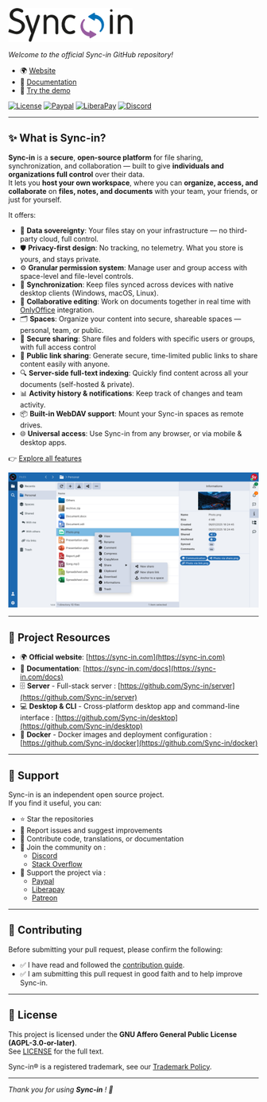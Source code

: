 <a href="https://sync-in.com" target="_blank" rel="noopener">
<picture>
  <source srcset="https://raw.githubusercontent.com/Sync-in/assets/main/logo-dark.svg" media="(prefers-color-scheme: dark)" />
  <img src="https://raw.githubusercontent.com/Sync-in/assets/main/logo.svg" alt="Sync-in" width="250" height="auto" />
</picture>
</a>

_Welcome to the official Sync-in GitHub repository!_

- 🌍 [Website](https://sync-in.com)
- 📄 [Documentation](https://sync-in.com/docs)
- 🧪 [Try the demo](https://sync-in.com/docs/demo)

<a href="#-license"><img src="https://img.shields.io/badge/Licence-AGPL%20v3.0-green.svg" alt="License"/></a>
<a href="https://www.paypal.com/donate/?business=HU3F3CMDDH7YJ&no_recurring=0&item_name=I+rely+on+your+donations+to+grow+the+Sync-in+open+source+project.+Thank+you+for+your+support+%E2%80%94+it+truly+makes+a+difference%21&currency_code=EUR" target="_blank"><img src="https://img.shields.io/badge/Donate-PayPal-blue.svg" alt="Paypal"/></a>
<a href="https://liberapay.com/sync-in/donate" target="_blank"><img src="https://img.shields.io/badge/Donate-LiberaPay-yellow.svg" alt="LiberaPay"/></a>
<a href="https://discord.gg/qhJyzwaymT" target="_blank"><img src="https://img.shields.io/badge/Discord-Online-brightgreen.svg" alt="Discord"/></a>

---

## ✨ What is Sync-in?

**Sync-in** is a **secure**, **open-source platform** for file sharing, synchronization, and collaboration — built to
give **individuals and organizations full control** over their data.  
It lets you **host your own workspace**, where you can **organize, access, and collaborate** on **files, notes, and
documents** with your team, your friends, or just for yourself.

It offers:

- 🔐 **Data sovereignty**: Your files stay on your infrastructure — no third-party cloud, full control.
- 🛡️ **Privacy-first design**: No tracking, no telemetry. What you store is yours, and stays private.
- ⚙️ **Granular permission system**: Manage user and group access with space-level and file-level controls.
- 🔄 **Synchronization**: Keep files synced across devices with native desktop clients (Windows, macOS, Linux).
- 📄 **Collaborative editing**: Work on documents together in real time with [OnlyOffice](https://www.onlyoffice.com) integration.
- 🗂️ **Spaces**: Organize your content into secure, shareable spaces — personal, team, or public.
- 👥 **Secure sharing**: Share files and folders with specific users or groups, with full access control
- 🔗 **Public link sharing**: Generate secure, time-limited public links to share content easily with anyone.
- 🔍 **Server-side full-text indexing**: Quickly find content across all your documents (self-hosted & private).
- 📊 **Activity history & notifications**: Keep track of changes and team activity.
- 📦 **Built-in WebDAV support**: Mount your Sync-in spaces as remote drives.
- 🌐 **Universal access**: Use Sync-in from any browser, or via mobile & desktop apps.

👉 [Explore all features](https://sync-in.com)

<picture>
  <source srcset="https://raw.githubusercontent.com/Sync-in/assets/main/server-dark.png" media="(prefers-color-scheme: dark)" />
  <img src="https://raw.githubusercontent.com/Sync-in/assets/main/server.png" alt="Sync-in" style="max-height: 500px"/>
</picture>

---

## 🧩 Project Resources

- 🌍 **Official website**: [https://sync-in.com](https://sync-in.com)
- 📖 **Documentation**: [https://sync-in.com/docs](https://sync-in.com/docs)
- 🗄️ **Server** - Full-stack server : [https://github.com/Sync-in/server](https://github.com/Sync-in/server)
- 💻 **Desktop & CLI** - Cross-platform desktop app and command-line interface : [https://github.com/Sync-in/desktop](https://github.com/Sync-in/desktop)
- 🐳 **Docker** - Docker images and deployment configuration : [https://github.com/Sync-in/docker](https://github.com/Sync-in/docker)

---

## 💛 Support

Sync-in is an independent open source project.  
If you find it useful, you can:

- ⭐ Star the repositories
- 🐛 Report issues and suggest improvements
- 🤝 Contribute code, translations, or documentation
- 💬 Join the community on :
  - [Discord](https://discord.gg/qhJyzwaymT)
  - [Stack Overflow](https://stackoverflow.com/questions/tagged/sync-in)
- 💖 Support the project via :
  - [Paypal](https://www.paypal.com/donate/?business=HU3F3CMDDH7YJ&no_recurring=0&item_name=I+rely+on+your+donations+to+grow+the+Sync-in+open+source+project.+Thank+you+for+your+support+%E2%80%94+it+truly+makes+a+difference%21&currency_code=EUR)
  - [Liberapay](https://liberapay.com/sync-in)
  - [Patreon](https://www.patreon.com/sync_in)

---

## 🤝 Contributing
Before submitting your pull request, please confirm the following:

- ✅ I have read and followed the [contribution guide](../readme/CONTRIBUTING.md).
- ✅ I am submitting this pull request in good faith and to help improve Sync-in.

---

## 📜 License

This project is licensed under the **GNU Affero General Public License (AGPL-3.0-or-later)**.  
See [LICENSE](../LICENSE) for the full text.

Sync-in® is a registered trademark, see our [Trademark Policy](https://sync-in.com/docs/about/trademark).

---

_Thank you for using **Sync-in** ! 🚀_